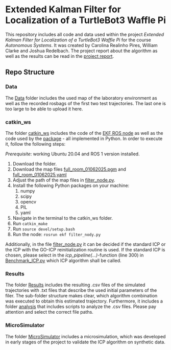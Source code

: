 # Extended Kalman Filter for Localization of a TurtleBot3 Waffle Pi

This repository includes all code and data used within the project _Extended Kalman Filter for Localization of a TurtleBot3 Waffle Pi_ for the course _Autonomous Systems_.
It was created by Carolina Realinho Pires, William Clarke and Joshua Redelbach.
The project report about the algorithm as well as the results can be read in the [project report](/EKF_Localization_Report.pdf).

## Repo Structure

### Data
The [Data](/Data/) folder includes the used map of the laboratory environment as well as the recorded rosbags of the first two test trajectories. The last one is too large to be able to upload it here.

### catkin_ws
The folder [catkin_ws](/catkin_ws/) includes the code of the [EKF ROS node](catkin_ws/src/ekf/scripts/filter_node.py) as well as the code used by the [package](catkin_ws/src/ekf/ekf/) - all implemented in Python.
In order to execute it, follow the following steps:

_Prerequisite_: working Ubuntu 20.04 and ROS 1 version installed.
1. Download the folder.
2. Download the map files [full_room_01062025.pgm](Data/full_room_01062025.pgm) and [full_room_01062025.yaml](Data/full_room_01062025.yaml)
3. Adjust the path of the map files in [filter_node.py](catkin_ws/src/ekf/scripts/filter_node.py).
4. Install the following Python packages on your machine:
   1. numpy
   2. scipy
   3. opencv
   4. PIL
   5. yaml
5. Navigate in the terminal to the catkin_ws folder.
6. Run `catkin_make`
7. Run `source devel/setup.bash`
8. Run the node: `rosrun ekf filter_nody.py`

Additionally, in the file [filter_node.py](catkin_ws/src/ekf/ekf/EKFJ.py) it can be decided if the standard ICP or the ICP with the GO-ICP reinitialization routine is used. If the standard ICP is chosen, please select in the _icp\_pipeline(...)_-function (line 300) in [Benchmark_ICP.py](catkin_ws/src/ekf/ekf/Benchmark_ICP.py) which ICP algorithm shall be called.

### Results
The folder [Results](/Results/) includes the resulting .csv files of the simulated trajectories with .txt files that describe the used initial parameters of the filer. The sub-folder structure makes clear, which algorithm combination was executed to obtain this estimated trajectory.
Furthermore, it includes a folder [analysis](/Results/analysis/) that includes scripts to analyze the .csv files. Please pay attention and select the correct file paths.

### MicroSimulator
The folder [MicroSimulator](/MicroSimulator/) includes a microsimulation, which was developed in early stages of the project to validate the ICP algorithm on synthetic data. 